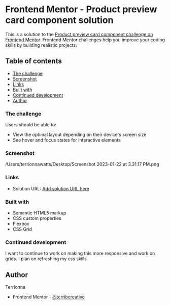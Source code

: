 # Frontend Mentor - Product preview card component solution

This is a solution to the [Product preview card component challenge on Frontend Mentor](https://www.frontendmentor.io/challenges/product-preview-card-component-GO7UmttRfa). Frontend Mentor challenges help you improve your coding skills by building realistic projects. 

## Table of contents

  - [The challenge](#the-challenge)
  - [Screenshot](#screenshot)
  - [Links](#links)
  - [Built with](#built-with)
  - [Continued development](#continued-development)
- [Author](#author)


### The challenge

Users should be able to:

- View the optimal layout depending on their device's screen size
- See hover and focus states for interactive elements

### Screenshot

/Users/terrionnawatts/Desktop/Screenshot 2023-01-22 at 3.31.17 PM.png

### Links

- Solution URL: [Add solution URL here](http://127.0.0.1:5500/Projects/product-preview/)

### Built with

- Semantic HTML5 markup
- CSS custom properties
- Flexbox
- CSS Grid


### Continued development

I want to continue to work on making this more responsive and work on grids. I plan on refreshing my css skills.

## Author
Terrionna
- Frontend Mentor - [@terribcreative](https://www.frontendmentor.io/profile/yourusername)
